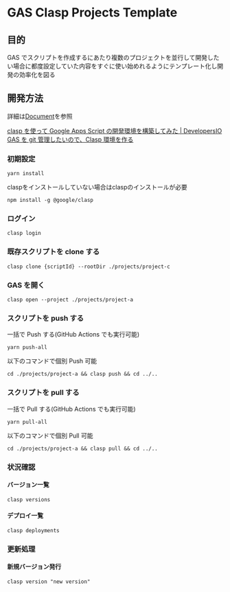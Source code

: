 # GAS Clasp Projects Template

## 目的

GAS でスクリプトを作成するにあたり複数のプロジェクトを並行して開発したい場合に都度設定していた内容をすぐに使い始めれるようにテンプレート化し開発の効率化を図る

## 開発方法

詳細は[Document](https://developers.google.com/apps-script/guides/clasp)を参照

[clasp を使って Google Apps Script の開発環境を構築してみた | DevelopersIO](https://dev.classmethod.jp/articles/vscode-clasp-setting/)  
[GAS を git 管理したいので、Clasp 環境を作る](https://zenn.dev/marusho/scraps/3579309aabf5eb)

### 初期設定

```
yarn install
```

claspをインストールしていない場合はclaspのインストールが必要

```
npm install -g @google/clasp
```

### ログイン

```
clasp login
```

### 既存スクリプトを clone する

```
clasp clone {scriptId} --rootDir ./projects/project-c
```

### GAS を開く

```
clasp open --project ./projects/project-a
```

### スクリプトを push する

一括で Push する(GitHub Actions でも実行可能)

```
yarn push-all
```

以下のコマンドで個別 Push 可能

```
cd ./projects/project-a && clasp push && cd ../..
```

### スクリプトを pull する

一括で Pull する(GitHub Actions でも実行可能)

```
yarn pull-all
```

以下のコマンドで個別 Pull 可能

```
cd ./projects/project-a && clasp pull && cd ../..
```

### 状況確認

#### バージョン一覧

```
clasp versions
```

#### デプロイ一覧

```
clasp deployments
```

### 更新処理

#### 新規バージョン発行

```
clasp version "new version"
```
